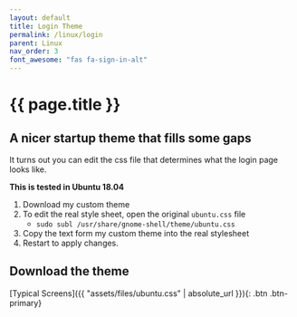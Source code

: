 ```yaml
---
layout: default
title: Login Theme
permalink: /linux/login
parent: Linux
nav_order: 3
font_awesome: "fas fa-sign-in-alt"
---
```


# <i class="{{ page.font_awesome }}"></i> {{ page.title }}

## A nicer startup theme that fills some gaps
It turns out you can edit the css file that determines what the login page looks like.

**This is tested in Ubuntu 18.04**

1. Download my custom theme
2. To edit the real style sheet, open the original `ubuntu.css` file
	- `sudo subl /usr/share/gnome-shell/theme/ubuntu.css`
3. Copy the text form my custom theme into the real stylesheet
4. Restart to apply changes.


## Download the theme
[Typical Screens]({{ "assets/files/ubuntu.css" | absolute_url }}){: .btn .btn-primary}